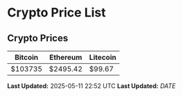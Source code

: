 # Crypto Price List

## Crypto Prices
| Bitcoin | Ethereum | Litecoin |
| ------- | -------- | -------- |
| $103735 | $2495.42 | $99.67 |
**Last Updated:** 2025-05-11 22:52 UTC
**Last Updated:** $DATE$
